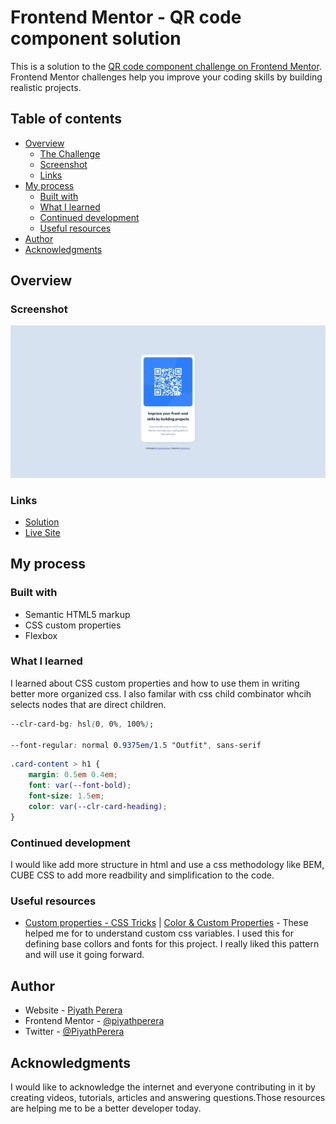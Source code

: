 # Frontend Mentor - QR code component solution

This is a solution to the [QR code component challenge on Frontend Mentor](https://www.frontendmentor.io/challenges/qr-code-component-iux_sIO_H). Frontend Mentor challenges help you improve your coding skills by building realistic projects. 

## Table of contents

- [Overview](#overview)
  - [The Challenge](#the-challenge)
  - [Screenshot](#screenshot)
  - [Links](#links)
- [My process](#my-process)
  - [Built with](#built-with)
  - [What I learned](#what-i-learned)
  - [Continued development](#continued-development)
  - [Useful resources](#useful-resources)
- [Author](#author)
- [Acknowledgments](#acknowledgments)

## Overview

### Screenshot

![](./images/screenshot.png)

### Links

- [Solution](https://www.frontendmentor.io/solutions/qr-code-component-using-html-and-css-rkkG2nDVc)
- [Live Site](https://frontend-mentor-challeneges.netlify.app/qr-code-component-main/)

## My process

### Built with

- Semantic HTML5 markup
- CSS custom properties
- Flexbox

### What I learned

I learned about CSS custom properties and how to use them in writing better more organized css. I also familar with css child combinator whcih selects nodes that are direct children. 


```css
--clr-card-bg: hsl(0, 0%, 100%);

--font-regular: normal 0.9375em/1.5 "Outfit", sans-serif
```
```css
.card-content > h1 {
    margin: 0.5em 0.4em;
    font: var(--font-bold);
    font-size: 1.5em;
    color: var(--clr-card-heading);
}
```

### Continued development

I would like add more structure in html and use a css methodology like BEM, CUBE CSS to add more readbility and simplification to the code.

### Useful resources

- [Custom properties - CSS Tricks](https://css-tricks.com/a-complete-guide-to-custom-properties/) | [Color & Custom Properties](https://www.youtube.com/watch?v=HxJnvCOC2vQ) - These helped me for to understand custom css variables. I used this for defining base collors and fonts for this project. I really liked this pattern and will use it going forward.

## Author

- Website - [Piyath Perera](https://piyathperera.netlify.app)
- Frontend Mentor - [@piyathperera](https://www.frontendmentor.io/profile/piyathperera)
- Twitter - [@PiyathPerera](https://www.twitter.com/yourusername)

## Acknowledgments

I would like to acknowledge the internet and everyone contributing in it by creating videos, tutorials, articles and answering questions.Those resources are helping me to be a better developer today.
